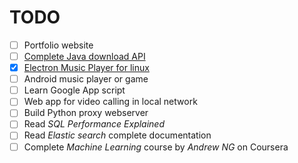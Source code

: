 # TODO
- [ ] Portfolio website
- [ ] [Complete Java download API](https://github.com/prashanth-nani/java-tools)
- [x] [Electron Music Player for linux](https://github.com/prashanth-nani/armonia)
- [ ] Android music player or game
- [ ] Learn Google App script
- [ ] Web app for video calling in local network
- [ ] Build Python proxy webserver
- [ ] Read _SQL Performance Explained_
- [ ] Read _Elastic search_ complete documentation
- [ ] Complete _Machine Learning_ course by _Andrew NG_ on Coursera
